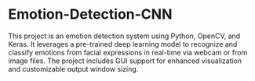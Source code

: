 # Emotion-Detection-CNN
This project is an emotion detection system using Python, OpenCV, and Keras. It leverages a pre-trained deep learning model to recognize and classify emotions from facial expressions in real-time via webcam or from image files. The project includes GUI support for enhanced visualization and customizable output window sizing.
